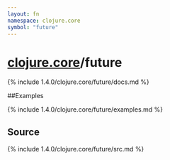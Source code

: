 ```yaml
---
layout: fn
namespace: clojure.core
symbol: "future"
---
```


# [clojure.core](../)/future

{% include 1.4.0/clojure.core/future/docs.md %}

##Examples

{% include 1.4.0/clojure.core/future/examples.md %}
## Source
{% include 1.4.0/clojure.core/future/src.md %}

